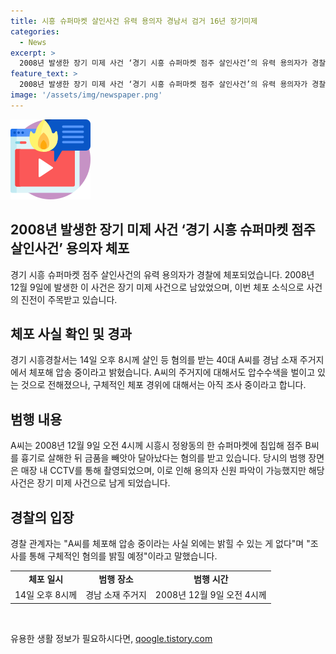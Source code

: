 ```yaml
---
title: 시흥 슈퍼마켓 살인사건 유력 용의자 경남서 검거 16년 장기미제
categories:
  - News
excerpt: >
  2008년 발생한 장기 미제 사건 ‘경기 시흥 슈퍼마켓 점주 살인사건’의 유력 용의자가 경찰에 체포됐다. 40대 A씨는 살인과 금품 빼앗기 혐의로 체포됐으며, 경찰은 주거지 압수수색도 진행 중이다. A씨의 범행은 CCTV에 처음부터 기록되었지만 당시 경찰은 신원 파악에 어려움을 겪어 장기 미제 사건으로 남았다. A씨에 대한 구체적인 혐의는 조사를 통해 밝혀질 예정이다.
feature_text: >
  2008년 발생한 장기 미제 사건 ‘경기 시흥 슈퍼마켓 점주 살인사건’의 유력 용의자가 경찰에 체포됐다. 40대 A씨는 살인과 금품 빼앗기 혐의로 체포됐으며, 경찰은 주거지 압수수색도 진행 중이다. A씨의 범행은 CCTV에 처음부터 기록되었지만 당시 경찰은 신원 파악에 어려움을 겪어 장기 미제 사건으로 남았다. A씨에 대한 구체적인 혐의는 조사를 통해 밝혀질 예정이다.
image: '/assets/img/newspaper.png'
---
```


<p><img src="/assets/img/news.png" alt="rentncar 속보" /></p>

<h2 data-ke-size="size26">2008년 발생한 장기 미제 사건 ‘경기 시흥 슈퍼마켓 점주 살인사건’ 용의자 체포</h2>

<p data-ke-size="size16">경기 시흥 슈퍼마켓 점주 살인사건의 유력 용의자가 경찰에 체포되었습니다. 2008년 12월 9일에 발생한 이 사건은 장기 미제 사건으로 남았었으며, 이번 체포 소식으로 사건의 진전이 주목받고 있습니다.</p>

<h2 data-ke-size="size24">체포 사실 확인 및 경과</h2>

<p data-ke-size="size16">경기 시흥경찰서는 14일 오후 8시께 살인 등 혐의를 받는 40대 A씨를 경남 소재 주거지에서 체포해 압송 중이라고 밝혔습니다. A씨의 주거지에 대해서도 압수수색을 벌이고 있는 것으로 전해졌으나, 구체적인 체포 경위에 대해서는 아직 조사 중이라고 합니다.</p>

<h2 data-ke-size="size24">범행 내용</h2>

<p data-ke-size="size16">A씨는 2008년 12월 9일 오전 4시께 시흥시 정왕동의 한 슈퍼마켓에 침입해 점주 B씨를 흉기로 살해한 뒤 금품을 빼앗아 달아났다는 혐의를 받고 있습니다. 당시의 범행 장면은 매장 내 CCTV를 통해 촬영되었으며, 이로 인해 용의자 신원 파악이 가능했지만 해당 사건은 장기 미제 사건으로 남게 되었습니다.</p>

<h2 data-ke-size="size24">경찰의 입장</h2>

<p data-ke-size="size16">경찰 관계자는 "A씨를 체포해 압송 중이라는 사실 외에는 밝힐 수 있는 게 없다"며 "조사를 통해 구체적인 혐의를 밝힐 예정"이라고 말했습니다.</p>

<table>
  <tr>
    <td style="text-align: center; height: 17px;"><b>체포 일시</b></td>
    <td style="text-align: center; height: 17px;"><b>범행 장소</b></td>
    <td style="text-align: center; height: 17px;"><b>범행 시간</b></td>
  </tr>
  <tr>
    <td style="text-align: center; height: 17px;">14일 오후 8시께</td>
    <td style="text-align: center; height: 17px;">경남 소재 주거지</td>
    <td style="text-align: center; height: 17px;">2008년 12월 9일 오전 4시께</td>
  </tr>
</table>

<p data-ke-size="size16">&nbsp;</p>
유용한 생활 정보가 필요하시다면, <a href="https://qoogle.tistory.com" rel="dofollow">qoogle.tistory.com</a>


